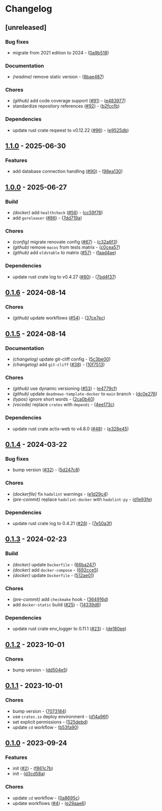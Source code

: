 # Changelog

## [unreleased]

### Bug fixes

- migrate from 2021 edition to 2024 - ([0a9b518](https://github.com/deadnews/deadnews-template-rust/commit/0a9b518a90e45ae9a87c881d690894fb1c6678a3))

### Documentation

- _(readme)_ remove static version - ([8bae487](https://github.com/deadnews/deadnews-template-rust/commit/8bae487d2f953a716eb6cb6af707bf7dcffd2986))

### Chores

- _(github)_ add code coverage support ([#91](https://github.com/deadnews/deadnews-template-rust/issues/91)) - ([e483977](https://github.com/deadnews/deadnews-template-rust/commit/e48397735b5137eee78f430c8ef24a36e6e952ac))
- standardize repository references ([#92](https://github.com/deadnews/deadnews-template-rust/issues/92)) - ([b2fccfb](https://github.com/deadnews/deadnews-template-rust/commit/b2fccfb9804b03d3e833e52d2f23741f3e120a2e))

### Dependencies

- update rust crate reqwest to v0.12.22 ([#96](https://github.com/deadnews/deadnews-template-rust/issues/96)) - ([e9525db](https://github.com/deadnews/deadnews-template-rust/commit/e9525db54f1361d3eae30b3477f406b68ff81ff2))

## [1.1.0](https://github.com/deadnews/deadnews-template-rust/compare/v1.0.0...v1.1.0) - 2025-06-30

### Features

- add database connection handling ([#90](https://github.com/deadnews/deadnews-template-rust/issues/90)) - ([98ea130](https://github.com/deadnews/deadnews-template-rust/commit/98ea1302cbee87ed49925e666c56ae66b61ac573))

## [1.0.0](https://github.com/deadnews/deadnews-template-rust/compare/v0.1.6...v1.0.0) - 2025-06-27

### Build

- _(docker)_ add `healthcheck` ([#56](https://github.com/deadnews/deadnews-template-rust/issues/56)) - ([cc59f78](https://github.com/deadnews/deadnews-template-rust/commit/cc59f7806b1ce73b55d326c89ab8a18f02e7b219))
- add `goreleaser` ([#86](https://github.com/deadnews/deadnews-template-rust/issues/86)) - ([7dd719a](https://github.com/deadnews/deadnews-template-rust/commit/7dd719ace50db963ee76e802deb32dbcd30b4e8c))

### Chores

- _(config)_ migrate renovate config ([#67](https://github.com/deadnews/deadnews-template-rust/issues/67)) - ([c32a6f3](https://github.com/deadnews/deadnews-template-rust/commit/c32a6f3afefc7042a7914543c7f8bbff8e9bffb5))
- _(github)_ remove `macos` from tests matrix - ([c0cea57](https://github.com/deadnews/deadnews-template-rust/commit/c0cea57c61f46b53bc251d3f2210a9859cb3b6d4))
- _(github)_ add `oldstable` to matrix ([#57](https://github.com/deadnews/deadnews-template-rust/issues/57)) - ([faad4ae](https://github.com/deadnews/deadnews-template-rust/commit/faad4ae208cf20e5808ea8ee81e064c2ecbdb3e3))

### Dependencies

- update rust crate log to v0.4.27 ([#80](https://github.com/deadnews/deadnews-template-rust/issues/80)) - ([7bd4f37](https://github.com/deadnews/deadnews-template-rust/commit/7bd4f3771be1f8bb6dc9bedbc9a74d9f5762de4e))

## [0.1.6](https://github.com/deadnews/deadnews-template-rust/compare/v0.1.5...v0.1.6) - 2024-08-14

### Chores

- _(github)_ update workflows ([#54](https://github.com/deadnews/deadnews-template-rust/issues/54)) - ([37ce7ec](https://github.com/deadnews/deadnews-template-rust/commit/37ce7ece616a56a1273d7bf9e3046ee9acb2c34f))

## [0.1.5](https://github.com/deadnews/deadnews-template-rust/compare/v0.1.4...v0.1.5) - 2024-08-14

### Documentation

- _(changelog)_ update git-cliff config - ([5c3be00](https://github.com/deadnews/deadnews-template-rust/commit/5c3be00243add491a1c14b02f9d85176c4caf6e3))
- _(changelog)_ add `git-cliff` ([#38](https://github.com/deadnews/deadnews-template-rust/issues/38)) - ([10f7513](https://github.com/deadnews/deadnews-template-rust/commit/10f75132678adf867e671551eeaf9e1e37585c5e))

### Chores

- _(github)_ use dynamic versioning ([#53](https://github.com/deadnews/deadnews-template-rust/issues/53)) - ([e4779cf](https://github.com/deadnews/deadnews-template-rust/commit/e4779cf53dde22e2ad1f9cf086324584526b394b))
- _(github)_ update `deadnews-template-docker` to `main` branch - ([dc0e276](https://github.com/deadnews/deadnews-template-rust/commit/dc0e276269848f36f48d7241e663252c15df6845))
- _(typos)_ ignore short words - ([2ca0b40](https://github.com/deadnews/deadnews-template-rust/commit/2ca0b40f5eebaae5618fc0b28776eb40e85cf826))
- _(vscode)_ replace `crates` with `dependi` - ([4ee173c](https://github.com/deadnews/deadnews-template-rust/commit/4ee173c414574278eafe3f2c57056d3e8ea2be89))

### Dependencies

- update rust crate actix-web to v4.8.0 ([#48](https://github.com/deadnews/deadnews-template-rust/issues/48)) - ([e328e45](https://github.com/deadnews/deadnews-template-rust/commit/e328e45b56058ed77f732ded9f3152b2e6a58018))

## [0.1.4](https://github.com/deadnews/deadnews-template-rust/compare/v0.1.3...v0.1.4) - 2024-03-22

### Bug fixes

- bump version ([#32](https://github.com/deadnews/deadnews-template-rust/issues/32)) - ([5d247c8](https://github.com/deadnews/deadnews-template-rust/commit/5d247c8150179ce1ac34984fb910e463eac30a02))

### Chores

- _(dockerfile)_ fix `hadolint` warnings - ([e1d29c4](https://github.com/deadnews/deadnews-template-rust/commit/e1d29c45181a0ecf18b73102cd09885df0fb68a8))
- _(pre-commit)_ replace `hadolint-docker` with `hadolint-py` - ([d1e93fe](https://github.com/deadnews/deadnews-template-rust/commit/d1e93fefb4b74f046456094edc3921c9aa6be528))

### Dependencies

- update rust crate log to 0.4.21 ([#28](https://github.com/deadnews/deadnews-template-rust/issues/28)) - ([7e50a3f](https://github.com/deadnews/deadnews-template-rust/commit/7e50a3f5d39d8a2dfa497fab0e9cd2026a1db94d))

## [0.1.3](https://github.com/deadnews/deadnews-template-rust/compare/v0.1.2...v0.1.3) - 2024-02-23

### Build

- _(docker)_ update `Dockerfile` - ([66ba247](https://github.com/deadnews/deadnews-template-rust/commit/66ba247ef5a2e2c911e4786f4f1629b8561ceff2))
- _(docker)_ add `docker-compose` - ([692cce5](https://github.com/deadnews/deadnews-template-rust/commit/692cce568fc2c3aad65d243d637765ac43f9b987))
- _(docker)_ update `Dockerfile` - ([512ae01](https://github.com/deadnews/deadnews-template-rust/commit/512ae01ce8c34191c262ddafb604d080d16eb7c5))

### Chores

- _(pre-commit)_ add `checkmake` hook - ([364916d](https://github.com/deadnews/deadnews-template-rust/commit/364916d958560af10b45b8f09fa2dd8fe6fc5986))
- add `docker-static` build ([#25](https://github.com/deadnews/deadnews-template-rust/issues/25)) - ([14339d6](https://github.com/deadnews/deadnews-template-rust/commit/14339d6d98ee8e6db4f8f69b8c8fc3d1a8a0be93))

### Dependencies

- update rust crate env_logger to 0.11.1 ([#23](https://github.com/deadnews/deadnews-template-rust/issues/23)) - ([de180ee](https://github.com/deadnews/deadnews-template-rust/commit/de180ee1930fac69de6d6cdc2ef36b6b667ce438))

## [0.1.2](https://github.com/deadnews/deadnews-template-rust/compare/v0.1.1...v0.1.2) - 2023-10-01

### Chores

- bump version - ([dd504e5](https://github.com/deadnews/deadnews-template-rust/commit/dd504e5032e92161750f7bfae23d24cfd2297e85))

## [0.1.1](https://github.com/deadnews/deadnews-template-rust/compare/v0.1.0...v0.1.1) - 2023-10-01

### Chores

- bump version - ([7073184](https://github.com/deadnews/deadnews-template-rust/commit/7073184ba89e6ec15736a0e550faef833b57af5a))
- use `crates.io` deploy environment - ([d14a96f](https://github.com/deadnews/deadnews-template-rust/commit/d14a96f2ab8eb577277d7d966a1ad22551efa66e))
- set explicit permissions - ([525debd](https://github.com/deadnews/deadnews-template-rust/commit/525debdfd6a5c53fc7e6f6b4eeeb74f7549b10c0))
- update `cd` workflow - ([b53fa90](https://github.com/deadnews/deadnews-template-rust/commit/b53fa90afb9b51d9261330f4f1cd2934ca5f8293))

## [0.1.0](https://github.com/deadnews/deadnews-template-rust/commit/v0.1.0) - 2023-09-24

### Features

- init ([#2](https://github.com/deadnews/deadnews-template-rust/issues/2)) - ([f861c7b](https://github.com/deadnews/deadnews-template-rust/commit/f861c7b7bbf4787a50043ac338d307151e63063e))
- init - ([d3cd58a](https://github.com/deadnews/deadnews-template-rust/commit/d3cd58aab7f8f5b0571b11514a28a39de732753e))

### Chores

- update `cd` workflow - ([0a8695c](https://github.com/deadnews/deadnews-template-rust/commit/0a8695c89c99bd67060db04cd4a67ce5c475fab1))
- update workflows ([#4](https://github.com/deadnews/deadnews-template-rust/issues/4)) - ([e29aae6](https://github.com/deadnews/deadnews-template-rust/commit/e29aae6dace722d8a7d16d4e25c75209d9a5a0d7))

<!-- generated by git-cliff -->
